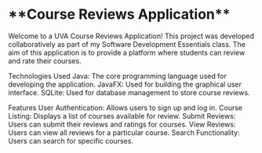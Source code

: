 <h1>**Course Reviews Application**</h1>

Welcome to a UVA Course Reviews Application! This project was developed collaboratively as part of my Software Development Essentials class. The aim of this application is to provide a platform where students can review and rate their courses.

Technologies Used
Java: The core programming language used for developing the application.
JavaFX: Used for building the graphical user interface.
SQLite: Used for database management to store course reviews.

Features
User Authentication: Allows users to sign up and log in.
Course Listing: Displays a list of courses available for review.
Submit Reviews: Users can submit their reviews and ratings for courses.
View Reviews: Users can view all reviews for a particular course.
Search Functionality: Users can search for specific courses.
